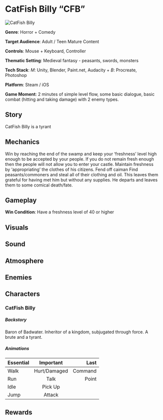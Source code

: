 CatFish Billy “CFB”
======

![CatFish Billy][cfb-image]

__Genre__: Horror + Comedy

__Target Audience__: Adult / Teen Mature Content

__Controls__: Mouse + Keyboard, Controller

__Thematic Setting__: Medieval fantasy - peasants, swords, monsters

__Tech Stack__: _M_: Unity, Blender, Paint.net, Audacity + _B_: Procreate, Photoshop

__Platform__: Steam / iOS

__Game Moment__: 2 minutes of simple level flow, some basic dialogue, basic combat (hitting and taking damage) with 2 enemy types.

Story
-----

CatFish Billy is a tyrant

Mechanics
-----
Win by reaching the end of the swamp and keep your ‘freshness’ level high enough to be accepted by your people. If you do not remain fresh enough then the people will not allow you to enter your castle.
Maintain freshness by ‘appropriating’ the clothes of his citizens.
Fend off caiman
Find peasants/commoners and steal all of their clothing and oil. This leaves them grateful for having met him but without any supplies. He departs and leaves them to some comical death/fate.

Gameplay
----
__Win Condition__: Have a freshness level of 40 or higher


Visuals
----

Sound
----

Atmosphere
----

Enemies
----

Characters
----
### CatFish Billy

##### Backstory
Baron of Badwater. Inheritor of a kingdom, subjugated through force. A brute and a tyrant.

##### Animations
| Essential     | Important     | Last    |
| ------------- |:-------------:| -------:|
| Walk          | Hurt/Damaged  | Command |
| Run           | Talk          | Point   |
| Idle          | Pick Up       |         |
| Jump          | Attack        |         |


Rewards
----


<!-- Game Summary:
Core Player Experience:
Central Theme:
Design Pillar:
Anticipated Steam Early Access Launch Date:
Feature Development Priorities:
Comparative Products:
Completion
Presentation -->

<!-- images -->
[cfb-image]: https://i.imgur.com/ijSuBzy.png "CatFish Billy on his Opossum"
